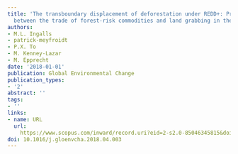```yaml
---
title: 'The transboundary displacement of deforestation under REDD+: Problematic intersections
  between the trade of forest-risk commodities and land grabbing in the Mekong region'
authors:
- M.L. Ingalls
- patrick-meyfroidt
- P.X. To
- M. Kenney-Lazar
- M. Epprecht
date: '2018-01-01'
publication: Global Environmental Change
publication_types:
- '2'
abstract: ''
tags:
- ''
links:
- name: URL
  url: 
    https://www.scopus.com/inward/record.uri?eid=2-s2.0-85046345815&doi=10.1016%2fj.gloenvcha.2018.04.003&partnerID=40&md5=ff828e6a3c8fee53f3d2ceaeac2ad9e7
doi: 10.1016/j.gloenvcha.2018.04.003
---
```

